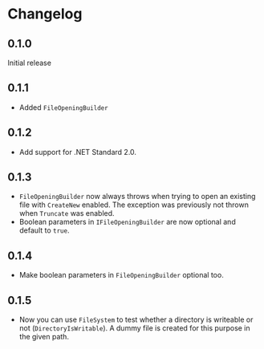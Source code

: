 # Changelog

## 0.1.0
Initial release

## 0.1.1
- Added `FileOpeningBuilder`

## 0.1.2
- Add support for .NET Standard 2.0.

## 0.1.3
- `FileOpeningBuilder` now always throws when trying to open an existing file with `CreateNew` enabled.
  The exception was previously not thrown when `Truncate` was enabled.
- Boolean parameters in `IFileOpeningBuilder` are now optional and default to `true`.

## 0.1.4
- Make boolean parameters in `FileOpeningBuilder` optional too.

## 0.1.5
- Now you can use `FileSystem` to test whether a directory is writeable or not (`DirectoryIsWritable`). A dummy file is created for this purpose in the given path.
